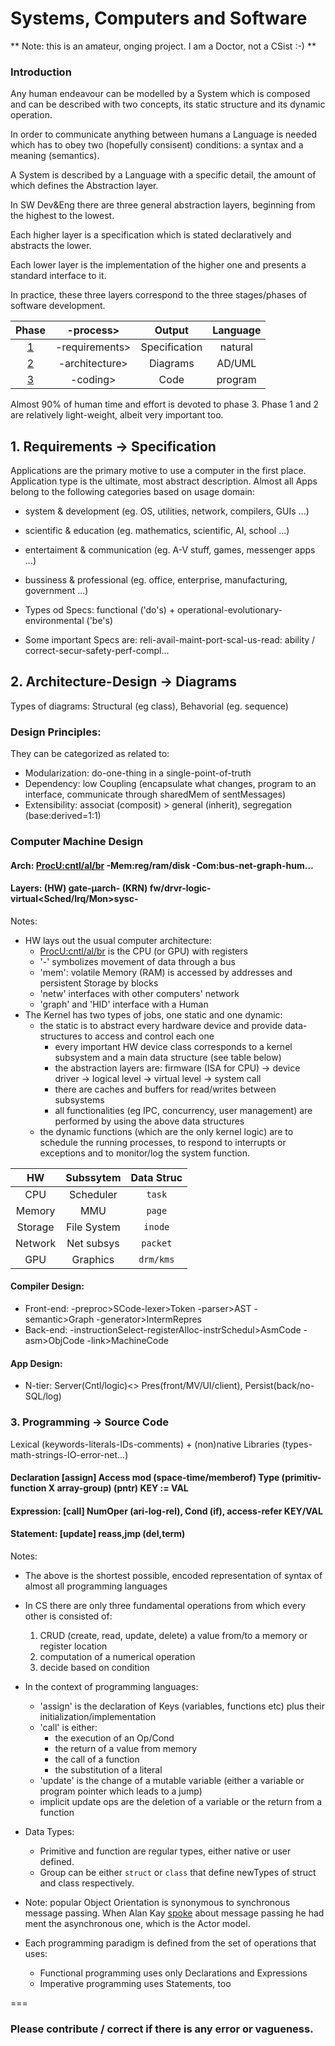 # Systems, Computers and Software

** Note: this is an amateur, onging project. I am a Doctor, not a CSist :-) **

### Introduction

Any human endeavour can be modelled by a System which is composed and can be described with two concepts, its static structure and its dynamic operation.

In order to communicate anything between humans a Language is needed which has to obey two (hopefully consisent) conditions: a syntax and a meaning (semantics).

A System is described by a Language with a specific detail, the amount of which defines the Abstraction layer.

In SW Dev&Eng there are three general abstraction layers, beginning from the highest to the lowest.

Each higher layer is a specification which is stated declaratively and abstracts the lower.

Each lower layer is the implementation of the higher one and presents a standard interface to it. 

In practice, these three layers correspond to the three stages/phases of software development.

|Phase   | -process>      | Output        | Language  |  
|:---:   |:---:           |:---:          |:---:      |
|[1](#1) | -requirements> | Specification | natural   |  
|[2](#2) | -architecture> | Diagrams      | AD/UML    |
|[3](#3) | -coding>       | Code          | program   |

Almost 90% of human time and effort is devoted to phase 3. Phase 1 and 2 are relatively light-weight, albeit very important too.


## <a name="1"></a> 1. Requirements -> Specification 

Applications are the primary motive to use a computer in the first place.
Application type is the ultimate, most abstract description.
Almost all Apps belong to the following categories based on usage domain:
* system & development (eg. OS, utilities, network, compilers, GUIs ...)
* scientific & education  (eg. mathematics, scientific, AI, school ...)
* entertaiment & communication  (eg. A-V stuff, games, messenger apps ...)
* bussiness & professional (eg. office, enterprise, manufacturing, government ...)

* Types od Specs: functional ('do's) + operational-evolutionary-environmental ('be's)
* Some important Specs are:  reli-avail-maint-port-scal-us-read: ability / correct-secur-safety-perf-compl...


## <a name="2"></a> 2. Architecture-Design -> Diagrams

Types of diagrams: Structural (eg class), Behavorial (eg. sequence)

### Design Principles:

They can be categorized as related to:
* Modularization: do-one-thing in a single-point-of-truth  
* Dependency: low Coupling (encapsulate what changes, program to an interface, communicate through sharedMem of sentMessages)  
* Extensibility: associat (composit) > general (inherit), segregation (base:derived=1:1)

### Computer Machine Design

#### Arch: <ProcU:cntl/al/br> -Mem:reg/ram/disk -Com:bus-net-graph-hum...

#### Layers: (HW) gate-μarch- (KRN) fw/drvr-logic-virtual<Sched/Irq/Mon>sysc-

Notes:
* HW lays out the usual computer architecture:
  * <ProcU:cntl/al/br> is the CPU (or GPU) with registers
  * '-' symbolizes movement of data through a bus
  * 'mem': volatile Memory (RAM) is accessed by addresses and persistent Storage by blocks
  * 'netw' interfaces with other computers' network
  * 'graph' and 'HID' interface with a Human
* The Kernel has two types of jobs, one static and one dynamic:
  * the static is to abstract every hardware device and provide data-structures to access and control each one
    * every important HW device class corresponds to a kernel subsystem and a main data structure (see table below)
    * the abstraction layers are: firmware (ISA for CPU) -> device driver -> logical level -> virtual level -> system call
    * there are caches and buffers for read/writes between subsystems
    * all functionalities (eg IPC, concurrency, user management) are performed by using the above data structures
  * the dynamic functions (which are the only kernel logic) are to schedule the running processes, to respond to interrupts or exceptions and to monitor/log the system function.
 
|HW      | Subssytem   | Data Struc |  
|:---:   |:---:        |:---:       |
|CPU     | Scheduler   | `task`     |
|Memory  | MMU         | `page`     | 
|Storage | File System | `inode`    |
|Network | Net subsys  | `packet`   |
|GPU     | Graphics    | `drm/kms`  |

#### Compiler Design:
* Front-end: -preproc>SCode-lexer>Token -parser>AST -semantic>Graph -generator>IntermRepres  
* Back-end: -instructionSelect-registerAlloc-instrSchedul>AsmCode -asm>ObjCode -link>MachineCode  

#### App Design:
* N-tier: Server(Cntl/logic)<> Pres(front/MV/UI/client), Persist(back/no-SQL/log)


### <a name="3"></a>3. Programming -> Source Code

Lexical (keywords-literals-IDs-comments) + (non)native Libraries (types-math-strings-IO-error-net...)

#### Declaration [assign] Access mod (space-time/memberof) Type (primitiv-function X array-group) (pntr) KEY := VAL
#### Expression: [call] NumOper (ari-log-rel), Cond (if), access-refer KEY/VAL
#### Statement: [update] reass,jmp (del,term)

Notes:
* The above is the shortest possible, encoded representation of syntax of almost all programming languages
* In CS there are only three fundamental operations from which every other is consisted of:
  1. CRUD (create, read, update, delete) a value from/to a memory or register location
  2. computation of a numerical operation 
  3. decide based on condition
* In the context of programming languages:
  * 'assign' is the declaration of Keys (variables, functions etc) plus their initialization/implementation
  * 'call' is either:
    * the execution of an Op/Cond
    * the return of a value from memory
    * the call of a function
    * the substitution of a literal
  * 'update' is the change of a mutable variable (either a variable or program pointer which leads to a jump) 
  * implicit update ops are the deletion of a variable or the return from a function

* Data Types:
  * Primitive and function are regular types, either native or user defined.
  * Group can be either `struct` or `class` that define newTypes of struct and class respectively. 
* Note: popular Object Orientation is synonymous to synchronous message passing. When Alan Kay [spoke](https://news.ycombinator.com/item?id=11966570) about message passing he had ment the asynchronous one, which is the Actor model.     

* Each programming paradigm is defined from the set of operations that uses:
  * Functional programming uses only Declarations and Expressions
  * Imperative programming uses Statements, too

===

### Please contribute / correct if there is any error or vagueness.
